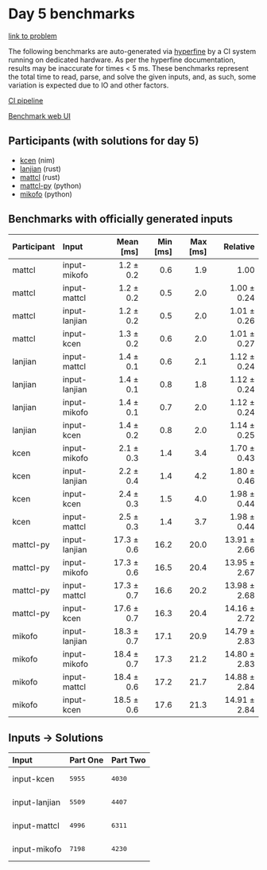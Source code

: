 # Day 5 benchmarks

[link to problem](https://adventofcode.com/2024/day/5)

The following benchmarks are auto-generated via
[hyperfine](https://github.com/sharkdp/hyperfine) by a CI system running on
dedicated hardware. As per the hyperfine documentation, results may be
inaccurate for times < 5 ms. These benchmarks represent the total time to read,
parse, and solve the given inputs, and, as such, some variation is expected due
to IO and other factors.

[CI pipeline](http://ci.papercode.net:8080/teams/main/pipelines/aoc2024)

[Benchmark web UI](https://aoc.ancalagon.black)


## Participants (with solutions for day 5)

- [kcen](https://github.com/kcen/aoc2024) (nim)
- [lanjian](https://github.com/lanjian/aoc-2024) (rust)
- [mattcl](https://github.com/mattcl/aoc2024) (rust)
- [mattcl-py](https://github.com/mattcl/aoc2024-py) (python)
- [mikofo](https://github.com/mikofo/aoc2024) (python)


## Benchmarks with officially generated inputs

| Participant | Input | Mean [ms] | Min [ms] | Max [ms] | Relative |
|:---|:---|---:|---:|---:|---:|
| mattcl | input-mikofo | 1.2 ± 0.2 | 0.6 | 1.9 | 1.00 |
| mattcl | input-mattcl | 1.2 ± 0.2 | 0.5 | 2.0 | 1.00 ± 0.24 |
| mattcl | input-lanjian | 1.2 ± 0.2 | 0.5 | 2.0 | 1.01 ± 0.26 |
| mattcl | input-kcen | 1.3 ± 0.2 | 0.6 | 2.0 | 1.01 ± 0.27 |
| lanjian | input-mattcl | 1.4 ± 0.1 | 0.6 | 2.1 | 1.12 ± 0.24 |
| lanjian | input-lanjian | 1.4 ± 0.1 | 0.8 | 1.8 | 1.12 ± 0.24 |
| lanjian | input-mikofo | 1.4 ± 0.1 | 0.7 | 2.0 | 1.12 ± 0.24 |
| lanjian | input-kcen | 1.4 ± 0.2 | 0.8 | 2.0 | 1.14 ± 0.25 |
| kcen | input-mikofo | 2.1 ± 0.3 | 1.4 | 3.4 | 1.70 ± 0.43 |
| kcen | input-lanjian | 2.2 ± 0.4 | 1.4 | 4.2 | 1.80 ± 0.46 |
| kcen | input-kcen | 2.4 ± 0.3 | 1.5 | 4.0 | 1.98 ± 0.44 |
| kcen | input-mattcl | 2.5 ± 0.3 | 1.4 | 3.7 | 1.98 ± 0.44 |
| mattcl-py | input-lanjian | 17.3 ± 0.6 | 16.2 | 20.0 | 13.91 ± 2.66 |
| mattcl-py | input-mikofo | 17.3 ± 0.6 | 16.5 | 20.4 | 13.95 ± 2.67 |
| mattcl-py | input-mattcl | 17.3 ± 0.7 | 16.6 | 20.2 | 13.98 ± 2.68 |
| mattcl-py | input-kcen | 17.6 ± 0.7 | 16.3 | 20.4 | 14.16 ± 2.72 |
| mikofo | input-lanjian | 18.3 ± 0.7 | 17.1 | 20.9 | 14.79 ± 2.83 |
| mikofo | input-mikofo | 18.4 ± 0.7 | 17.3 | 21.2 | 14.80 ± 2.83 |
| mikofo | input-mattcl | 18.4 ± 0.6 | 17.2 | 21.7 | 14.88 ± 2.84 |
| mikofo | input-kcen | 18.5 ± 0.6 | 17.6 | 21.3 | 14.91 ± 2.84 |


## Inputs -> Solutions

| Input | Part One | Part Two |
|:---|:---|:---|
|input-kcen|<pre>5955</pre>|<pre>4030</pre>|
|input-lanjian|<pre>5509</pre>|<pre>4407</pre>|
|input-mattcl|<pre>4996</pre>|<pre>6311</pre>|
|input-mikofo|<pre>7198</pre>|<pre>4230</pre>|